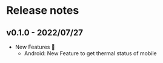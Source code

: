 # Release notes

## v0.1.0 - 2022/07/27

- New Features :rocket:
  - Android: New Feature to get thermal status of mobile 
